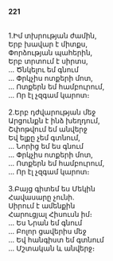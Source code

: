 **221**

\
1.Իմ տխրության ժամին,\
Երբ խավար է միտքս,\
Փորձության պահերին,\
Երբ տրտում է սիրտս,\
 ... Ծնկելու եմ գնում\
 ... Փրկչիս ոտքերի մոտ,\
 ... Ոտքերն եմ համբուրում,\
 ... Որ էլ չզգամ կարոտ։\
\
2.Երբ դժվարության մեջ\
Արցունքն է ինձ խեղդում,\
Շփոթվում եմ անվերջ\
Եվ ելքը չեմ գտնում,\
 ... Նորից եմ ես գնում\
 ... Փրկչիս ոտքերի մոտ,\
 ... Ոտքերն եմ համբուրում,\
 ... Որ էլ չզգամ կարոտ։\
\
3.Բայց գիտեմ ես Մեկին\
Հավասարը չունի.\
Սիրում է ամենքին\
Հարուցյալ Հիսուսն իմ։\
 ... Ես Նրան եմ գնում\
 ... Բոլոր ցավերիս մեջ\
 ... Եվ հանգիստ եմ գտնում\
 ... Մշտական և անվերջ։
